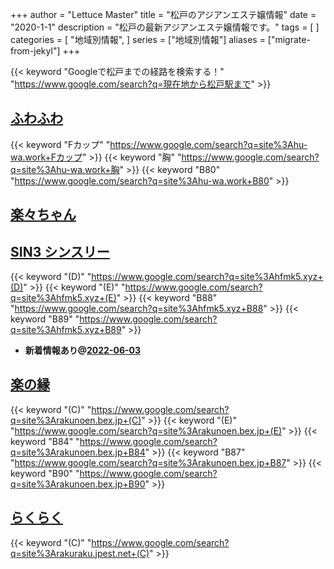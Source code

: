 +++
author = "Lettuce Master"
title = "松戸のアジアンエステ嬢情報"
date = "2020-1-1"
description = "松戸の最新アジアンエステ嬢情報です。"
tags = [
]
categories = [
    "地域別情報",
]
series = ["地域別情報"]
aliases = ["migrate-from-jekyl"]
+++

{{< keyword "Googleで松戸までの経路を検索する！" "https://www.google.com/search?q=現在地から松戸駅まで" >}}

## [ふわふわ](http://hu-wa.work/)
{{< keyword "Fカップ" "https://www.google.com/search?q=site%3Ahu-wa.work+Fカップ" >}} {{< keyword "胸" "https://www.google.com/search?q=site%3Ahu-wa.work+胸" >}} {{< keyword "B80" "https://www.google.com/search?q=site%3Ahu-wa.work+B80" >}} 

## [楽々ちゃん](http://raku-raku.work/)


## [SIN3 シンスリー](http://hfmk5.xyz/)
{{< keyword "(D)" "https://www.google.com/search?q=site%3Ahfmk5.xyz+(D)" >}} {{< keyword "(E)" "https://www.google.com/search?q=site%3Ahfmk5.xyz+(E)" >}} {{< keyword "B88" "https://www.google.com/search?q=site%3Ahfmk5.xyz+B88" >}} {{< keyword "B89" "https://www.google.com/search?q=site%3Ahfmk5.xyz+B89" >}} 

- **新着情報あり@[2022-06-03](/post/2022-06-03)**
## [楽の縁](https://rakunoen.bex.jp/)
{{< keyword "(C)" "https://www.google.com/search?q=site%3Arakunoen.bex.jp+(C)" >}} {{< keyword "(E)" "https://www.google.com/search?q=site%3Arakunoen.bex.jp+(E)" >}} {{< keyword "B84" "https://www.google.com/search?q=site%3Arakunoen.bex.jp+B84" >}} {{< keyword "B87" "https://www.google.com/search?q=site%3Arakunoen.bex.jp+B87" >}} {{< keyword "B90" "https://www.google.com/search?q=site%3Arakunoen.bex.jp+B90" >}} 

## [らくらく](http://rakuraku.jpest.net/)
{{< keyword "(C)" "https://www.google.com/search?q=site%3Arakuraku.jpest.net+(C)" >}} 

